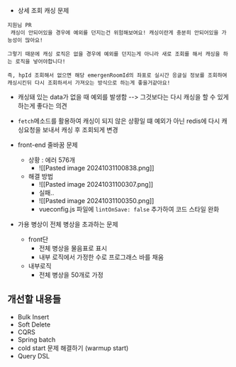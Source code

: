 - 상세 조회 캐싱 문제 
```
지원님 PR
 캐싱이 안되어있을 경우에 예외를 던지는건 위험해보여요! 캐싱이란게 충분히 안되어있을 가능성이 많아요!

그렇기 때문에 캐싱 로직은 없을 경우에 예외를 던지는게 아니라 새로 조회를 해서 캐싱을 하는 로직을 넣어야합니다!

즉, hpId 조회해서 없으면 해당 emergenRoomId의 좌표로 실시간 응글실 정보를 조회하여 캐싱시킨뒤 다시 조회하셔서 가져오는 방식으로 하는게 좋을거같아요!
```
- 캐싱돼 있는 data가 없을 때 예외를 발생함 --> 그것보다는 다시 캐싱을 할 수 있게 하는게 좋다는 의견 	
- `fetch`메소드를 활용하여 캐싱이 되지 않은 상황일 떄 예외가 아닌 redis에 다시 캐싱요청을 보내서 캐싱 후 조회되게 변경 

- front-end 줄바꿈 문제 
	- 상황 : 에러 576개
		- ![[Pasted image 20241031100838.png]]
	- 해결 방법
		- ![[Pasted image 20241031100307.png]]
		- 실패..
		- ![[Pasted image 20241031100350.png]]
		- vueconfig.js 파일에 `lintOnSave: false` 추가하여 코드 스타일 완화
- 가용 병상이 전체 병상을 초과하는 문제
	- front단
		- 전체 병상을 물음표로 표시
		- 내부 로직에서 가정한 수로 프로그래스 바를 채움 
	- 내부로직
		- 전체 병상을 50개로 가정

## 개선할 내용들
- Bulk Insert
- Soft Delete
- CQRS
- Spring batch
- cold start 문제 해결하기 (warmup start)
- Query DSL